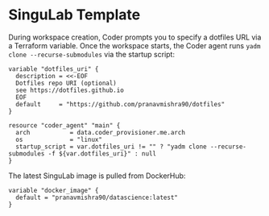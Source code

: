 # SinguLab Template

During workspace creation, Coder prompts you to specify a dotfiles URL via a Terraform variable. Once the 
workspace starts, the Coder agent runs `yadm clone --recurse-submodules` via the startup script:


````HCF
variable "dotfiles_uri" {
  description = <<-EOF
  Dotfiles repo URI (optional)
  see https://dotfiles.github.io
  EOF
  default     = "https://github.com/pranavmishra90/dotfiles"
}

resource "coder_agent" "main" {
  arch           = data.coder_provisioner.me.arch
  os             = "linux"
  startup_script = var.dotfiles_uri != "" ? "yadm clone --recurse-submodules -f ${var.dotfiles_uri}" : null
}

````

The latest SinguLab image is pulled from DockerHub:

````HCF
variable "docker_image" {
  default = "pranavmishra90/datascience:latest"
}
````

